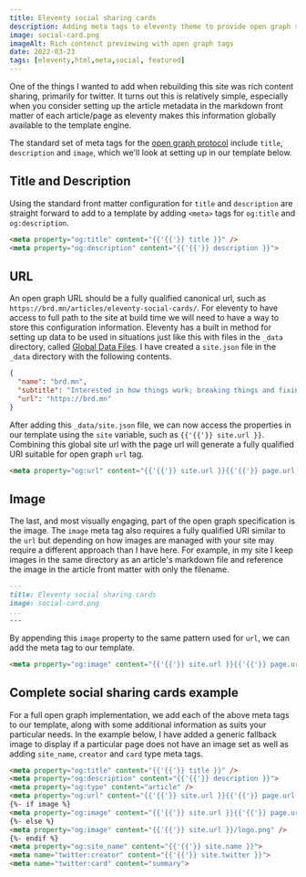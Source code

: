 ```yaml
---
title: Eleventy social sharing cards
description: Adding meta tags to eleventy theme to provide open graph social sharing cards functionality
image: social-card.png
imageAlt: Rich contenct previewing with open graph tags
date: 2022-03-23
tags: [eleventy,html,meta,social, featured]
---
```


One of the things I wanted to add when rebuilding this site was rich content sharing, primarily for twitter.
It turns out this is relatively simple, especially when you consider setting up the article metadata in the markdown front matter of each article/page as eleventy makes this information globally available to the template engine.

The standard set of meta tags for the [open graph protocol](https://ogp.me/) include `title`, `description` and `image`, which we'll look at setting up in our template below.

## Title and Description

Using the standard front matter configuration for `title` and `description` are straight forward to add to a template by adding `<meta>` tags for `og:title` and `og:description`.

```html
<meta property="og:title" content="{{'{{'}} title }}" />
<meta property="og:description" content="{{'{{'}} description }}">
```

## URL

An open graph URL should be a fully qualified canonical url, such as `https://brd.mn/articles/eleventy-social-cards/`. For eleventy to have access to full path to the site at build time we will need to have a way to store this configuration information. Eleventy has a built in method for setting up data to be used in situations just like this with files in the `_data` directory, called [Global Data Files](https://www.11ty.dev/docs/data-global/). I have created a `site.json` file in the `_data` directory with the following contents.

```json
{
  "name": "brd.mn",
  "subtitle": "Interested in how things work; breaking things and fixing things",
  "url": "https://brd.mn"
}
```

After adding this `_data/site.json` file, we can now access the properties in our template using the `site` variable, such as `{{'{{'}} site.url }}`. Combining this global site url with the page url will generate a fully qualified URI suitable for open graph `url` tag.

```html
<meta property="og:url" content="{{'{{'}} site.url }}{{'{{'}} page.url }}" />
```

## Image

The last, and most visually engaging, part of the open graph specification is the image. The `image` meta tag also requires a fully qualified URI similar to the `url` but depending on how images are managed with your site may require a different approach than I have here. For example, in my site I keep images in the same directory as an article's markdown file and reference the image in the article front matter with only the filename.

```markdown
---
title: Eleventy social sharing cards
image: social-card.png
...
---
```

By appending this `image` property to the same pattern used for `url`, we can add the meta tag to our template.

```html
<meta property="og:image" content="{{'{{'}} site.url }}{{'{{'}} page.url }}{{'{{'}} image }}" />
```

## Complete social sharing cards example

For a full open graph implementation, we add each of the above meta tags to our template, along with some additional information as suits your particular needs. In the example below, I have added a generic fallback image to display if a particular page does not have an image set as well as adding `site_name`, `creator` and `card` type meta tags.

```html
<meta property="og:title" content="{{'{{'}} title }}" />
<meta property="og:description" content="{{'{{'}} description }}">
<meta property="og:type" content="article" />
<meta property="og:url" content="{{'{{'}} site.url }}{{'{{'}} page.url }}" />
{%- if image %}
<meta property="og:image" content="{{'{{'}} site.url }}{{'{{'}} page.url }}{{'{{'}} image }}" />
{%- else %}
<meta property="og:image" content="{{'{{'}} site.url }}/logo.png" />
{%- endif %}
<meta property="og:site_name" content="{{'{{'}} site.name }}">
<meta name="twitter:creator" content="{{'{{'}} site.twitter }}">
<meta name="twitter:card" content="summary">
```